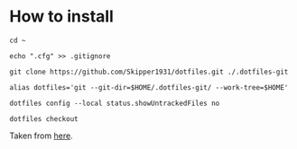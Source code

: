 # How to install
`cd ~`

`echo ".cfg" >> .gitignore`

`git clone https://github.com/Skipper1931/dotfiles.git ./.dotfiles-git`

`alias dotfiles='git --git-dir=$HOME/.dotfiles-git/ --work-tree=$HOME'`

`dotfiles config --local status.showUntrackedFiles no`

`dotfiles checkout`

Taken from [here](https://www.ackama.com/what-we-think/the-best-way-to-store-your-dotfiles-a-bare-git-repository-explained/).
